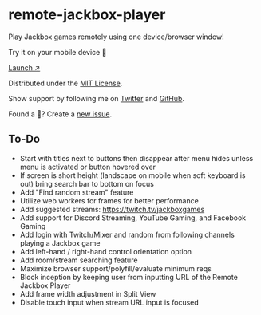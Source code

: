 # remote-jackbox-player

Play Jackbox games remotely using one device/browser window!

Try it on your mobile device 📲 

[Launch ↗️](https://remote-jackbox-player.isaacyakl.com)

Distributed under the [MIT License](https://isaacyakl.github.io/remote-jackbox-player/LICENSE).

Show support by following me on [Twitter](https://www.twitter.com/isaacyakl) and [GitHub](https://github.com/isaacyakl).

Found a 🐛? Create a [new issue](https://github.com/isaacyakl/remote-jackbox-player/issues/new).

## To-Do

-  Start with titles next to buttons then disappear after menu hides unless menu is activated or button hovered over
-  If screen is short height (landscape on mobile when soft keyboard is out) bring search bar to bottom on focus
-  Add "Find random stream" feature
-  Utilize web workers for frames for better performance
-  Add suggested streams: https://twitch.tv/jackboxgames
-  Add support for Discord Streaming, YouTube Gaming, and Facebook Gaming
-  Add login with Twitch/Mixer and random from following channels playing a Jackbox game
-  Add left-hand / right-hand control orientation option
-  Add room/stream searching feature
-  Maximize browser support/polyfill/evaluate minimum reqs
-  Block inception by keeping user from inputting URL of the Remote Jackbox Player
-  Add frame width adjustment in Split View
-  Disable touch input when stream URL input is focused